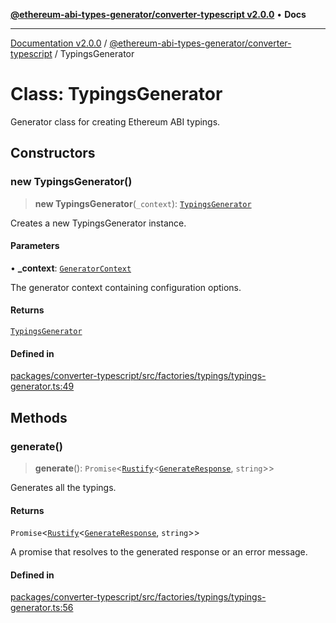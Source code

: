 [**@ethereum-abi-types-generator/converter-typescript v2.0.0**](../README.md) • **Docs**

***

[Documentation v2.0.0](../../../packages.md) / [@ethereum-abi-types-generator/converter-typescript](../README.md) / TypingsGenerator

# Class: TypingsGenerator

Generator class for creating Ethereum ABI typings.

## Constructors

### new TypingsGenerator()

> **new TypingsGenerator**(`_context`): [`TypingsGenerator`](TypingsGenerator.md)

Creates a new TypingsGenerator instance.

#### Parameters

• **\_context**: [`GeneratorContext`](../../types/type-aliases/GeneratorContext.md)

The generator context containing configuration options.

#### Returns

[`TypingsGenerator`](TypingsGenerator.md)

#### Defined in

[packages/converter-typescript/src/factories/typings/typings-generator.ts:49](https://github.com/niZmosis/ethereum-abi-types-generator/blob/34014c6ac1a58a7622fbd21e7421270aae38bf36/packages/converter-typescript/src/factories/typings/typings-generator.ts#L49)

## Methods

### generate()

> **generate**(): `Promise`\<[`Rustify`](../../types/type-aliases/Rustify.md)\<[`GenerateResponse`](../../types/type-aliases/GenerateResponse.md), `string`\>\>

Generates all the typings.

#### Returns

`Promise`\<[`Rustify`](../../types/type-aliases/Rustify.md)\<[`GenerateResponse`](../../types/type-aliases/GenerateResponse.md), `string`\>\>

A promise that resolves to the generated response or an error message.

#### Defined in

[packages/converter-typescript/src/factories/typings/typings-generator.ts:56](https://github.com/niZmosis/ethereum-abi-types-generator/blob/34014c6ac1a58a7622fbd21e7421270aae38bf36/packages/converter-typescript/src/factories/typings/typings-generator.ts#L56)
